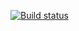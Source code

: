 [![Build status](https://ci.appveyor.com/api/projects/status/3yfiso3qwhg99dfq?svg=true)](https://ci.appveyor.com/project/MaximTuktarev/aqa-1-1)
